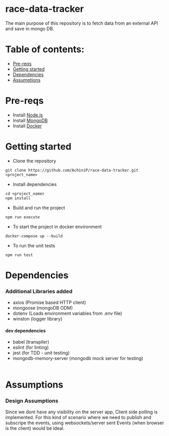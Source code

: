 # race-data-tracker
The main purpose of this repository is to fetch data from an external API and save in mongo DB.

# Table of contents:
- [Pre-reqs](#pre-reqs)
- [Getting started](#getting-started)
- [Dependencies](#dependencies)
- [Assumptions](#assumptions)

# Pre-reqs
- Install [Node.js](https://nodejs.org/en/)
- Install [MongoDB](https://docs.mongodb.com/manual/installation/)
- Install [Docker](https://docs.docker.com/get-docker/)

# Getting started

- Clone the repository
```
git clone https://github.com/AchiniP/race-data-tracker.git <project_name>
```

- Install dependencies
```
cd <project_name>
npm install
```

- Build and run the project
```
npm run execute
```

- To start the project in docker environment
```
docker-compose up --build
```

- To run the unit tests
```
npm run test
```
# Dependencies
### Additional Libraries added
- axios (Promise based HTTP client)
- mongoose (mongoDB ODM)  
- dotenv (Loads environment variables from .env file)
- winston (logger library)
  
#### dev dependencies
- babel (transpiler)
- eslint (for linting)
- jest (for TDD - unit testing)
- mongodb-memory-server (mongodb mock server for testing) 
  <br>
  <br>


# Assumptions
### Design Assumptions

Since we dont have any visibility on the server app, Client side polling is implemented. 
For this kind of scenario where we need to publish and subscripe the events, using websockets/server sent Events (when browser is the client)
would be ideal.
